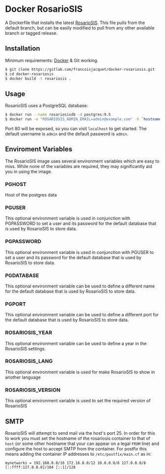 Docker RosarioSIS
=================

A Dockerfile that installs the latest [RosarioSIS](https://www.rosariosis.org/). This file pulls from the default branch, but can be easily modified to pull from any other available branch or tagged release.

## Installation

Minimum requirements: [Docker](https://www.docker.com/) & Git working.

```bash
$ git clone https://gitlab.com/francoisjacquet/docker-rosariosis.git
$ cd docker-rosariosis
$ docker build -t rosariosis .
```

## Usage

RosarioSIS uses a PostgreSQL database:

```bash
$ docker run --name rosariosisdb -d postgres:9.5
$ docker run -e "ROSARIOSIS_ADMIN_EMAIL=admin@example.com" -h `hostname -f` -d -p 80:80 --name rosariosis --link rosariosisdb:rosariosisdb rosariosis
```

Port 80 will be exposed, so you can visit `localhost` to get started. The default username is `admin` and the default password is `admin`.

## Enviroment Variables

The RosarioSIS image uses several environment variables which are easy to miss. While none of the variables are required, they may significantly aid you in using the image.

### PGHOST

Host of the postgres data

### PGUSER

This optional environment variable is used in conjunction with PGPASSWORD to set a user and its password for the default database that is used by RosarioSIS to store data.

### PGPASSWORD

This optional environment variable is used in conjunction with PGUSER to set a user and its password for the default database that is used by RosarioSIS to store data.

### PGDATABASE

This optional environment variable can be used to define a different name for the default database that is used by RosarioSIS to store data.

### PGPORT

This optional environment variable can be used to define a different port for the default database that is used by RosarioSIS to store data.

### ROSARIOSIS_YEAR

This optional environment variable can be used to define a year in the RosarioSIS settings.

### ROSARIOSIS_LANG

This optional environment variable is used for make RosarioSIS to show in another language

### ROSARIOSIS_VERSION

This optional environment variable is used to set the required version of RosarioSIS


## SMTP

RosarioSIS will attempt to send mail via the host's port 25. In order for this to work you must set the hostname of the rosariosis container to that of `host` (or some other hostname that your can appear on a legal `FROM` line) and configure the host to accept SMTP from the container. For postfix this means adding the container IP addresses to `/etc/postfix/main.cf` as in:

```
mynetworks = 192.168.0.0/16 172.16.0.0/12 10.0.0.0/8 127.0.0.0/8 [::ffff:127.0.0.0]/104 [::1]/128
```

